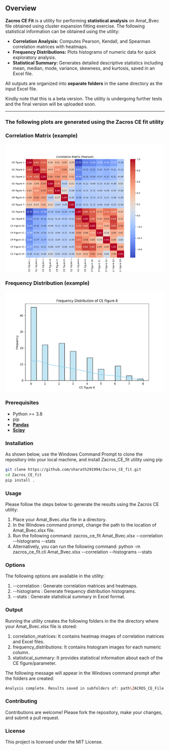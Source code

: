 
## Overview

**Zacros CE Fit** is a utility for performing **statistical analysis** on Amat_Bvec file obtained using cluster expansion fitting exercise. The following statistical information can be obtained using the utility: 

- **Correlation Analysis:** Computes Pearson, Kendall, and Spearman correlation matrices with heatmaps.  
- **Frequency Distributions:** Plots histograms of numeric data for quick exploratory analysis.  
- **Statistical Summary:** Generates detailed descriptive statistics including mean, median, mode, variance, skewness, and kurtosis, saved in an Excel file.  

All outputs are organized into **separate folders** in the same directory as the input Excel file.

Kindly note that this is a beta version. The utility is undergoing further tests and the final version will be uploaded soon.

---

### The following plots are generated using the Zacros CE fit utility ###### 

### Correlation Matrix (example)
![Correlation Example](examples/correlation_pearson.png)

### Frequency Distribution (example)
![Histogram Example](examples/frequency_plot.png)

### Prerequisites
- Python >= 3.8
- pip
- **[Pandas](https://pandas.pydata.org/)**
- **[Scipy](https://scipy.org/)**

### Installation
As shown below, use the Windows Command Prompt to clone the repository into your local machine, and install Zacros_CE_fit utility using pip
```bash
git clone https://github.com/sharath291994/Zacros_CE_fit.git
cd Zacros_CE_fit
pip install .
```

### Usage
Please follow the steps below to generate the results using the Zacros CE utility: 
1) Place your Amat_Bvec.xlsx file in a directory.
2) In the Windows command prompt, change the path to the location of Amat_Bvec.xlsx file. 
3) Run the following command: zacros_ce_fit Amat_Bvec.xlsx --correlation --histograms --stats 
4) Alternatively, you can run the following command: python -m zacros_ce_fit.cli Amat_Bvec.xlsx --correlation --histograms --stats 

### Options
The following options are available in the utility: 
1) --correlation : Generate correlation matrices and heatmaps.
2) --histograms : Generate frequency distribution histograms.
3) --stats : Generate statistical summary in Excel format.

### Output
Running the utility creates the following folders in the the directory where your Amat_Bvec.xlsx file is stored:
1) correlation_matrices: It contains heatmap images of correlation matrices and Excel files. 
2) frequency_distributions: It contains histogram images for each numeric column.
3) statistical_summary: It provides statistical information about each of the CE figure/parameter. 

The following message will appear in the Windows command prompt after the folders are created: 
```bash
Analysis complete. Results saved in subfolders of: path\ZACROS_CE_File
```

### Contributing
Contributions are welcome! Please fork the repository, make your changes, and submit a pull request.

### License
This project is licensed under the MIT License.









































